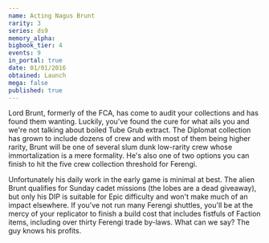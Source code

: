 ```yaml
---
name: Acting Nagus Brunt
rarity: 3
series: ds9
memory_alpha:
bigbook_tier: 4
events: 9
in_portal: true
date: 01/01/2016
obtained: Launch
mega: false
published: true
---
```


Lord Brunt, formerly of the FCA, has come to audit your collections and has found them wanting. Luckily, you've found the cure for what ails you and we're not talking about boiled Tube Grub extract. The Diplomat collection has grown to include dozens of crew and with most of them being higher rarity, Brunt will be one of several slum dunk low-rarity crew whose immortalization is a mere formality. He's also one of two options you can finish to hit the five crew collection threshold for Ferengi.

Unfortunately his daily work in the early game is minimal at best. The alien Brunt qualifies for Sunday cadet missions (the lobes are a dead giveaway), but only his DIP is suitable for Epic difficulty and won't make much of an impact elsewhere. If you've not run many Ferengi shuttles, you'll be at the mercy of your replicator to finish a build cost that includes fistfuls of Faction items, including over thirty Ferengi trade by-laws. What can we say? The guy knows his profits.
